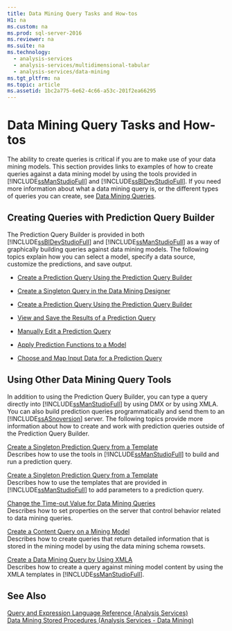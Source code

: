 ```yaml
---
title: Data Mining Query Tasks and How-tos
H1: na
ms.custom: na
ms.prod: sql-server-2016
ms.reviewer: na
ms.suite: na
ms.technology: 
  - analysis-services
  - analysis-services/multidimensional-tabular
  - analysis-services/data-mining
ms.tgt_pltfrm: na
ms.topic: article
ms.assetid: 1bc2a775-6e62-4c66-a53c-201f2ea66295
---
```

# Data Mining Query Tasks and How-tos
  The ability to create queries is critical if you are to make use of your data mining models. This section provides links to examples of how to create queries against a data mining model by using the tools provided in [!INCLUDE[ssManStudioFull](../../Topics/TopicNameContainA/includes/ssManStudioFull_md.md)] and [!INCLUDE[ssBIDevStudioFull](../../Topics/TopicNameContainA/includes/ssBIDevStudioFull_md.md)]. If you need more information about what a data mining query is, or the different types of queries you can create, see [Data Mining Queries](../../Topics/TopicNameNotContainA/Data-Mining-Queries.md).  
  
## Creating Queries with Prediction Query Builder  
 The Prediction Query Builder is provided in both [!INCLUDE[ssBIDevStudioFull](../../Topics/TopicNameContainA/includes/ssBIDevStudioFull_md.md)] and [!INCLUDE[ssManStudioFull](../../Topics/TopicNameContainA/includes/ssManStudioFull_md.md)] as a way of graphically building queries against data mining models. The following topics explain how you can select a model, specify a data source, customize the predictions, and save output.  
  
-   [Create a Prediction Query Using the Prediction Query Builder](../../Topics/TopicNameContainA/Create-a-Prediction-Query-Using-the-Prediction-Query-Builder.md)  
  
-   [Create a Singleton Query in the Data Mining Designer](../../Topics/TopicNameContainA/Create-a-Singleton-Query-in-the-Data-Mining-Designer.md)  
  
-   [Create a Prediction Query Using the Prediction Query Builder](../../Topics/TopicNameContainA/Create-a-Prediction-Query-Using-the-Prediction-Query-Builder.md)  
  
-   [View and Save the Results of a Prediction Query](../../Topics/TopicNameContainA/View-and-Save-the-Results-of-a-Prediction-Query.md)  
  
-   [Manually Edit a Prediction Query](../../Topics/TopicNameContainA/Manually-Edit-a-Prediction-Query.md)  
  
-   [Apply Prediction Functions to a Model](../../Topics/TopicNameContainA/Apply-Prediction-Functions-to-a-Model.md)  
  
-   [Choose and Map Input Data for a Prediction Query](../../Topics/TopicNameContainA/Choose-and-Map-Input-Data-for-a-Prediction-Query.md)  
  
## Using Other Data Mining Query Tools  
 In addition to using the Prediction Query Builder, you can type a query directly into [!INCLUDE[ssManStudioFull](../../Topics/TopicNameContainA/includes/ssManStudioFull_md.md)] by using DMX or by using XMLA. You can also build prediction queries programmatically and send them to an [!INCLUDE[ssASnoversion](../../Topics/TopicNameContainA/includes/ssASnoversion_md.md)] server. The following topics provide more information about how to create and work with prediction queries outside of the Prediction Query Builder.  
  
 [Create a Singleton Prediction Query from a Template](../../Topics/TopicNameContainA/Create-a-Singleton-Prediction-Query-from-a-Template.md)  
 Describes how to use the tools in [!INCLUDE[ssManStudioFull](../../Topics/TopicNameContainA/includes/ssManStudioFull_md.md)] to build and run a prediction query.  
  
 [Create a Singleton Prediction Query from a Template](../../Topics/TopicNameContainA/Create-a-Singleton-Prediction-Query-from-a-Template.md)  
 Describes how to use the templates that are provided in [!INCLUDE[ssManStudioFull](../../Topics/TopicNameContainA/includes/ssManStudioFull_md.md)] to add parameters to a prediction query.  
  
 [Change the Time-out Value for Data Mining Queries](../../Topics/TopicNameNotContainA/Change-the-Time-out-Value-for-Data-Mining-Queries.md)  
 Describes how to set properties on the server that control behavior related to data mining queries.  
  
 [Create a Content Query on a Mining Model](../../Topics/TopicNameContainA/Create-a-Content-Query-on-a-Mining-Model.md)  
 Describes how to create queries that return detailed information that is stored in the mining model by using the data mining schema rowsets.  
  
 [Create a Data Mining Query by Using XMLA](../../Topics/TopicNameContainA/Create-a-Data-Mining-Query-by-Using-XMLA.md)  
 Describes how to create a query against mining model content by using the XMLA templates in [!INCLUDE[ssManStudioFull](../../Topics/TopicNameContainA/includes/ssManStudioFull_md.md)].  
  
## See Also  
 [Query and Expression Language Reference &#40;Analysis Services&#41;](../Topic/Query%20and%20Expression%20Language%20Reference%20\(Analysis%20Services\).md)   
 [Data Mining Stored Procedures &#40;Analysis Services - Data Mining&#41;](../../Topics/TopicNameNotContainA/Data-Mining-Stored-Procedures--Analysis-Services---Data-Mining-.md)  
  
  